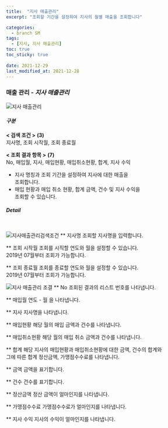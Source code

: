 ```yaml
---
title:  "지사 매출관리"
excerpt: "조회할 기간을 설정하여 지사의 월별 매출을 조회합니다"

categories:
  - branch SM
tags:
  - [지사, 지사 매출관리]
toc: true
toc_sticky: true
 
date: 2021-12-29
last_modified_at: 2021-12-28
---
```

### 매출 관리 - *지사 매출관리*
![지사 매출관리](https://user-images.githubusercontent.com/95394003/147454860-410f505d-f156-4a89-a78d-8e9223f3c717.jpeg)

#### *구분* <br>
**< 검색 조건 >** **(3)**
<br>지사명, 조회 시작월, 조회 종료월

**< 조회 결과 항목 >** **(7)**
<br>No, 매입월, 지사, 매입현황, 매입취소현황, 합계, 지사 수익


- 지사 명칭과 조회 기간을 설정하여 지사에 대한 매출을<br>조회합니다.
- 매입 현황과 매입 취소 현황, 합계 금액, 건수 및 지사 수익을<br>조회할 수 있습니다.

#### *Detail*
<br>

![지사매출관리검색조건](https://user-images.githubusercontent.com/95394003/147456925-0747ae23-2cae-4dda-9273-9a84a2362504.jpeg)
** 지사명
조회할 지사명을 입력합니다.

** 조회 시작월
조회를 시직할 연도와 월을 설정할 수 있습니다.<br>2019년 07월부터 조회가 가능합니다.

** 조회 종료월
조회를 종료할 연도와 월을 설정할 수 있습니다.<br>2019년 07월부터 조회가 가능합니다.
<br>

![지사 매출관리 조결](https://user-images.githubusercontent.com/95394003/146704394-2c4e7fdd-9568-42fc-8a49-c355947e919b.jpeg)
** No
조회된 결과의 리스트 번호를 나타냅니다.

** 매입월
연도 - 월 을 나타냅니다.

** 지사
지사명을 나타냅니다.

** 매입현황
해당 월의 매입 금액과 건수를 나타냅니다.

** 매입취소현황
해당 월의 매입 취소 금액과 건수를 나타냅니다.

** 합계
해당 지사의 매입현황과 매입취소현황에 대한 금액, 건수의 합계와<br>그에 따른 합계 정산금액, 가맹점수수료를 나타냅니다.

** 금액
금액을 표기합니다.

** 건수
건수를 표기합니다.

** 정산금액
정산 금액이 얼마인지를 나타냅니다.

** 가맹점수수료
가맹점수수료가 얼마인지를 나타냅니다.

** 지사 수익
지사의 수익이 얼마인지를 나타냅니다.
